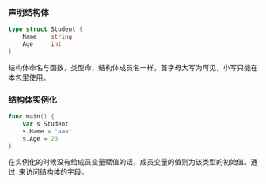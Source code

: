 ### 声明结构体
```go
type struct Student {
	Name    string
	Age     int
}
```
结构体命名与函数，类型命，结构体成员名一样，首字母大写为可见，小写只能在本包里使用。

### 结构体实例化
```go
func main() {
	var s Student
	s.Name = "aaa"
	s.Age = 20
}
```
在实例化的时候没有给成员变量赋值的话，成员变量的值则为该类型的初始值。通过`.`来访问结构体的字段。

